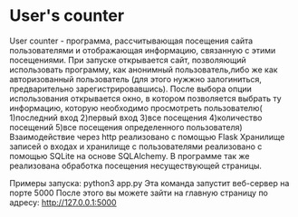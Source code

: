 # User's counter
User counter - программа, рассчитывающая посещения сайта пользователями и 
отображающая информацию, связанную с этими посещениями. При запуске открывается
сайт, позволяющий использовать программу, как анонимный пользователь,либо же 
как авторизованный пользователь (для этого нужжно залогиниться,
предварительно зарегистрировавшись). После выбора опции использования 
открывается окно, в котором позволяется выбрать ту информацию, которую 
необходимо просмотреть пользователю(
1)последний вход
2)первый вход
3)все посещения
4)количество посещений
5)все посещения определенного пользователя)
Взаимодействие через http реализовано с помощью Flask
Хранилище записей о входах и хранилище с пользователями реализовано с помощью 
SQLite на основе SQLAlchemy.
В программе так же реализована обработка посещения несуществующей страницы.

Примеры запуска: python3 app.py
Эта команда запустит веб-сервер на порте 5000
После этого вы можете зайти на главную страницу 
по адресу: http://127.0.0.1:5000
